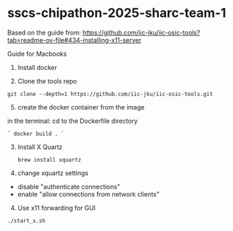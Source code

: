 # sscs-chipathon-2025-sharc-team-1

Based on the guide from:  https://github.com/iic-jku/iic-osic-tools?tab=readme-ov-file#434-installing-x11-server

Guide for Macbooks

1. Install docker
  
2. Clone the tools repo

` git clone --depth=1 https://github.com/iic-jku/iic-osic-tools.git `
  
5. create the docker container from the image
   
  in the terminal:
    cd to the Dockerfile directory

    ` docker build . `
    
3. Install X Quartz
   
   ` brew install xquartz ` 

4. change xquartz settings

  - disable "authenticate connections"
  - enable  "allow connections from network clients"

4. Use x11 forwarding for GUI
   
` ./start_x.sh `
